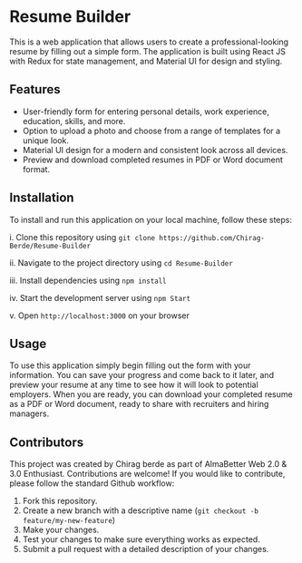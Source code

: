# Resume Builder
This is a web application that allows users to create a professional-looking resume by filling out a simple form. The application is built using React JS with Redux for state management, and Material UI for design and styling.



## Features

- User-friendly form for entering personal details, work experience, education, skills, and more.
- Option to upload a photo and choose from a range of templates for a unique look.
- Material UI design for a modern and consistent look across all devices.
- Preview and download completed resumes in PDF or Word document format.


## Installation

To install and run this application on your local machine, follow these steps:

i. Clone this repository using `git clone https://github.com/Chirag-Berde/Resume-Builder`

ii. Navigate to the project directory using `cd Resume-Builder`

iii. Install dependencies using `npm install`

iv. Start the development server using `npm Start`

v. Open `http://localhost:3000` on your browser
 



    
## Usage

To use this application simply begin filling out the form with your information. You can save your progress and come back to it later, and preview your resume at any time to see how it will look to potential employers. When you are ready, you can download your completed resume as a PDF or Word document, ready to share with recruiters and hiring managers.


## Contributors

This project was created by Chirag berde as part of AlmaBetter Web 2.0 & 3.0 Enthusiast. Contributions are welcome! If you would like to contribute, please follow the standard Github workflow:

1. Fork this repository.
2. Create a new branch with a descriptive name (`git checkout -b feature/my-new-feature`)
3. Make your changes.
4. Test your changes to make sure everything works as expected.
5. Submit a pull request with a detailed description of your changes.

